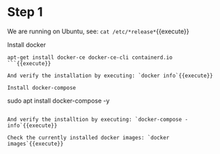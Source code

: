# Step 1

We are running on Ubuntu, see: `cat /etc/*release*`{{execute}}  

Install docker 

```
apt-get install docker-ce docker-ce-cli containerd.io
```{{execute}}

And verify the installation by executing: `docker info`{{execute}}

Install docker-compose
```
sudo apt install docker-compose -y
```{{execute}}

And verify the installtion by executing: `docker-compose -info`{{execute}}

Check the currently installed docker images: `docker images`{{execute}}